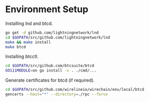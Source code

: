 # Environment Setup

Installing lnd and btcd.

```bash
go get -d github.com/lightningnetwork/lnd
cd $GOPATH/src/github.com/lightningnetwork/lnd
make && make install
make btcd
```

Installing btcctl.

```bash
cd $GOPATH/src/github.com/btcsuite/btcd
GO111MODULE=on go install -v . ./cmd/...
```

Generate certificates for btcd (if required).

```bash
cd $GOPATH/src/github.com/wirelineio/wirechain/env/local/btcd
gencerts --host="*" --directory=./rpc --force
```
